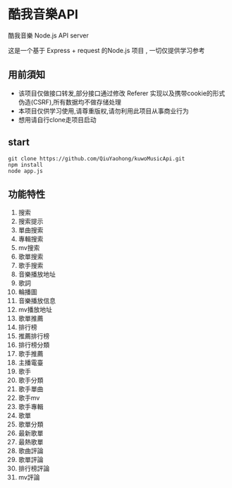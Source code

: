 # 酷我音樂API

酷我音樂 Node.js API server

这是一个基于 Express + request 的Node.js 项目 , 一切仅提供学习参考

## 用前須知

+ 该项目仅做接口转发,部分接口通过修改 Referer 实现以及携带cookie的形式伪造(CSRF),所有数据均不做存储处理
+ 本项目仅供学习使用,请尊重版权,请勿利用此项目从事商业行为
+ 想用请自行clone走项目启动

## start

```shell
git clone https://github.com/QiuYaohong/kuwoMusicApi.git
npm install
node app.js
```



## 功能特性

1. 搜索
2. 搜索提示
3. 單曲搜索
4. 專輯搜索
5. mv搜索
6. 歌單搜索
7. 歌手搜索
8. 音樂播放地址
9. 歌詞
10. 輪播圖
11. 音樂播放信息
12. mv播放地址
13. 歌單推薦
14. 排行榜
15. 推薦排行榜
16. 排行榜分類
17. 歌手推薦
18. 主播電臺
19. 歌手
20. 歌手分類
21. 歌手單曲
22. 歌手mv 
23. 歌手專輯
24. 歌單
25. 歌單分類
26. 最新歌單
27. 最熱歌單
28. 歌曲評論
29. 歌單評論
30. 排行榜評論
31. mv評論
